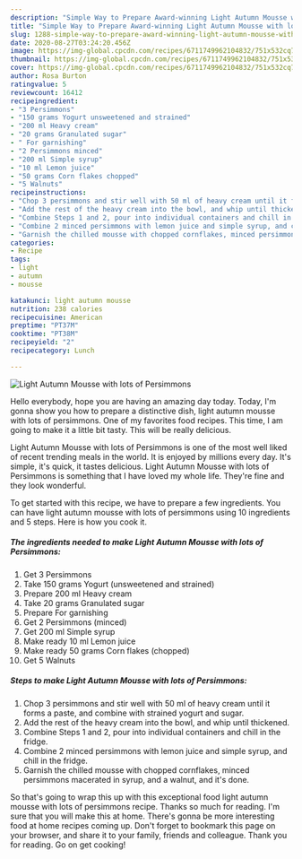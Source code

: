 ```yaml
---
description: "Simple Way to Prepare Award-winning Light Autumn Mousse with lots of Persimmons"
title: "Simple Way to Prepare Award-winning Light Autumn Mousse with lots of Persimmons"
slug: 1288-simple-way-to-prepare-award-winning-light-autumn-mousse-with-lots-of-persimmons
date: 2020-08-27T03:24:20.456Z
image: https://img-global.cpcdn.com/recipes/6711749962104832/751x532cq70/light-autumn-mousse-with-lots-of-persimmons-recipe-main-photo.jpg
thumbnail: https://img-global.cpcdn.com/recipes/6711749962104832/751x532cq70/light-autumn-mousse-with-lots-of-persimmons-recipe-main-photo.jpg
cover: https://img-global.cpcdn.com/recipes/6711749962104832/751x532cq70/light-autumn-mousse-with-lots-of-persimmons-recipe-main-photo.jpg
author: Rosa Burton
ratingvalue: 5
reviewcount: 16412
recipeingredient:
- "3 Persimmons"
- "150 grams Yogurt unsweetened and strained"
- "200 ml Heavy cream"
- "20 grams Granulated sugar"
- " For garnishing"
- "2 Persimmons minced"
- "200 ml Simple syrup"
- "10 ml Lemon juice"
- "50 grams Corn flakes chopped"
- "5 Walnuts"
recipeinstructions:
- "Chop 3 persimmons and stir well with 50 ml of heavy cream until it forms a paste, and combine with strained yogurt and sugar."
- "Add the rest of the heavy cream into the bowl, and whip until thickened."
- "Combine Steps 1 and 2, pour into individual containers and chill in the fridge."
- "Combine 2 minced persimmons with lemon juice and simple syrup, and chill in the fridge."
- "Garnish the chilled mousse with chopped cornflakes, minced persimmons macerated in syrup, and a walnut, and it&#39;s done."
categories:
- Recipe
tags:
- light
- autumn
- mousse

katakunci: light autumn mousse 
nutrition: 238 calories
recipecuisine: American
preptime: "PT37M"
cooktime: "PT38M"
recipeyield: "2"
recipecategory: Lunch

---
```



![Light Autumn Mousse with lots of Persimmons](https://img-global.cpcdn.com/recipes/6711749962104832/751x532cq70/light-autumn-mousse-with-lots-of-persimmons-recipe-main-photo.jpg)

Hello everybody, hope you are having an amazing day today. Today, I'm gonna show you how to prepare a distinctive dish, light autumn mousse with lots of persimmons. One of my favorites food recipes. This time, I am going to make it a little bit tasty. This will be really delicious.

Light Autumn Mousse with lots of Persimmons is one of the most well liked of recent trending meals in the world. It is enjoyed by millions every day. It's simple, it's quick, it tastes delicious. Light Autumn Mousse with lots of Persimmons is something that I have loved my whole life. They're fine and they look wonderful.




To get started with this recipe, we have to prepare a few ingredients. You can have light autumn mousse with lots of persimmons using 10 ingredients and 5 steps. Here is how you cook it.

<!--inarticleads1-->

##### The ingredients needed to make Light Autumn Mousse with lots of Persimmons:

1. Get 3 Persimmons
1. Take 150 grams Yogurt (unsweetened and strained)
1. Prepare 200 ml Heavy cream
1. Take 20 grams Granulated sugar
1. Prepare  For garnishing
1. Get 2 Persimmons (minced)
1. Get 200 ml Simple syrup
1. Make ready 10 ml Lemon juice
1. Make ready 50 grams Corn flakes (chopped)
1. Get 5 Walnuts




<!--inarticleads2-->

##### Steps to make Light Autumn Mousse with lots of Persimmons:

1. Chop 3 persimmons and stir well with 50 ml of heavy cream until it forms a paste, and combine with strained yogurt and sugar.
1. Add the rest of the heavy cream into the bowl, and whip until thickened.
1. Combine Steps 1 and 2, pour into individual containers and chill in the fridge.
1. Combine 2 minced persimmons with lemon juice and simple syrup, and chill in the fridge.
1. Garnish the chilled mousse with chopped cornflakes, minced persimmons macerated in syrup, and a walnut, and it&#39;s done.




So that's going to wrap this up with this exceptional food light autumn mousse with lots of persimmons recipe. Thanks so much for reading. I'm sure that you will make this at home. There's gonna be more interesting food at home recipes coming up. Don't forget to bookmark this page on your browser, and share it to your family, friends and colleague. Thank you for reading. Go on get cooking!
